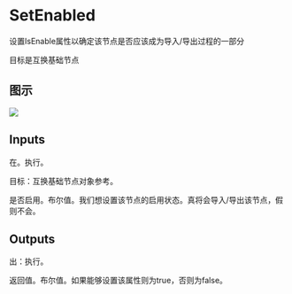 # SetEnabled

设置IsEnable属性以确定该节点是否应该成为导入/导出过程的一部分

目标是互换基础节点

## 图示

![]($-20221218-19363043.png)

## Inputs

在。执行。

目标：互换基础节点对象参考。

是否启用。布尔值。我们想设置该节点的启用状态。真将会导入/导出该节点，假则不会。

## Outputs

出：执行。

返回值。布尔值。如果能够设置该属性则为true，否则为false。
